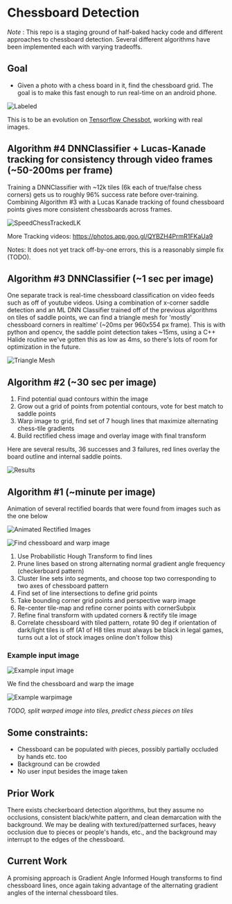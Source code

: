 # Chessboard Detection

*Note* : This repo is a staging ground of half-baked hacky code and different approaches to chessboard detection. Several different algorithms have been implemented each with varying tradeoffs.

## Goal

* Given a photo with a chess board in it, find the chessboard grid. The goal is to make this fast enough to run real-time on an android phone.

![Labeled](readme_labeled.png)

This is to be an evolution on [Tensorflow Chessbot](https://github.com/Elucidation/tensorflow_chessbot), working with real images.

## Algorithm #4 DNNClassifier + Lucas-Kanade tracking for consistency through video frames (~50-200ms per frame)

Training a DNNClassifier with ~12k tiles (6k each of true/false chess corners) gets us to roughly 96% success rate before over-training. Combining Algorithm #3 with a Lucas Kanade tracking of found chessboard points gives more consistent chessboards across frames. 

![SpeedChessTrackedLK](speedchess1_composite.gif)

More Tracking videos: https://photos.app.goo.gl/QYBZH4PrmR1FKaUa9

Notes: It does not yet track off-by-one errors, this is a reasonably simple fix (TODO).



## Algorithm #3 DNNClassifier (~1 sec per image)

One separate track is real-time chessboard classification on video feeds such as off of youtube videos. Using a combination of x-corner saddle detection and an ML DNN Classifier trained off of the previous algorithms on tiles of saddle points, we can find a triangle mesh for 'mostly' chessboard corners in realtime' (~20ms per 960x554 px frame). This is with python and opencv, the saddle point detection takes ~15ms, using a C++ Halide routine we've gotten this as low as 4ms, so there's lots of room for optimization in the future.

![Triangle Mesh](triangle_mesh.png)

## Algorithm #2 (~30 sec per image)

1. Find potential quad contours within the image
1. Grow out a grid of points from potential contours, vote for best match to saddle points
1. Warp image to grid, find set of 7 hough lines that maximize alternating chess-tile gradients 
1. Build rectified chess image and overlay image with final transform


Here are several results, 36 successes and 3 failures, red lines overlay the board outline and internal saddle points.

![Results](result.png)

## Algorithm #1 (~minute per image)

Animation of several rectified boards that were found from images such as the one below

![Animated Rectified Images](readme_rectified.gif)

![Find chessboard and warp image](readme_find_warp_example.png)

1. Use Probabilistic Hough Transform to find lines
2. Prune lines based on strong alternating normal gradient angle frequency (checkerboard pattern)
3. Cluster line sets into segments, and choose top two corresponding to two axes of chessboard pattern
4. Find set of line intersections to define grid points
5. Take bounding corner grid points and perspective warp image
6. Re-center tile-map and refine corner points with cornerSubpix
7. Refine final transform with updated corners & rectify tile image
8. Correlate chessboard with tiled pattern, rotate 90 deg if orientation of dark/light tiles is off (A1 of H8 tiles must always be black in legal games, turns out a lot of stock images online don't follow this)

### Example input image

![Example input image](input/4.jpg)

We find the chessboard and warp the image

![Example warpimage](readme_output.png)

*TODO, split warped image into tiles, predict chess pieces on tiles*

## Some constraints:

* Chessboard can be populated with pieces, possibly partially occluded by hands etc. too
* Background can be crowded
* No user input besides the image taken

## Prior Work

There exists checkerboard detection algorithms, but they assume no occlusions, consistent black/white pattern, and clean demarcation with the background. We may be dealing with textured/patterned surfaces, heavy occlusion due to pieces or people's hands, etc., and the background may interrupt to the edges of the chessboard.

## Current Work

A promising approach is Gradient Angle Informed Hough transforms to find chessboard lines, once again taking advantage of the alternating gradient angles of the internal chessboard tiles.
